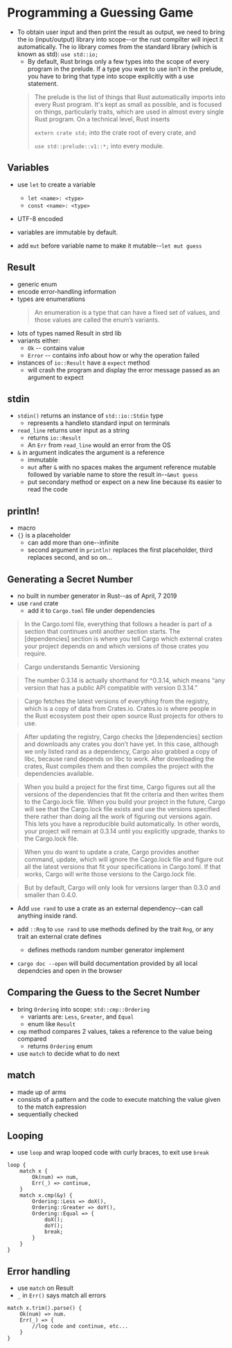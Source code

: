 # Programming a Guessing Game

* To obtain user input and then print the result as output, we need to bring the io (input/output) library into scope--or the rust compilter will inject it automatically. The io library comes from the standard library (which is known as std): `use std::io;`
    * By default, Rust brings only a few types into the scope of every program in the prelude. If a type you want to use isn’t in the prelude, you have to bring that type into scope explicitly with a use statement.
    > The prelude is the list of things that Rust automatically imports into every Rust program. It's kept as small as possible, and is focused on things, particularly traits, which are used in almost every single Rust program.
    > On a technical level, Rust inserts
    >
    > `extern crate std;`
    > into the crate root of every crate, and
    >
    > `use std::prelude::v1::*;`
    > into every module.

## Variables

* use `let` to create a variable
    * `let <name>: <type>`
    * `const <name>: <type>`
* UTF-8 encoded

* variables are immutable by default.
* add `mut` before variable name to make it mutable--`let mut guess`

## Result
* generic enum
* encode error-handling information
* types are enumerations
    > An enumeration is a type that can have a fixed set of values, and those values are called the enum’s variants.
* lots of types named Result in strd lib
* variants either:
    * `Ok` -- contains value
    * `Error` -- contains info about how or why the operation failed
* instances of `io::Result` have a `expect` method
    * will crash the program and display the error message passed as an argument to expect

## stdin

* `stdin()` returns an instance of `std::io::Stdin` type
    * represents a handleto standard input on terminals
* `read_line` returns user input as a string
    * returns `io::Result`
    * An `Err` from `read_line` would an error from the OS
* `&` in argument indicates the argument is a reference
    * immutable
    * `mut` after `&` with no spaces makes the argument reference mutable followed by variable name to store the result in--`&mut guess`
    * put secondary method or expect on a new line because its easier to read the code

## println!
* macro
* `{}` is a placeholder
    * can add more than one--infinite
    * second argument in `println!` replaces the first placeholder, third replaces second, and so on...

## Generating a Secret Number

* no built in number generator in Rust--as of April, 7 2019
* use `rand` crate
    * add it to `Cargo.toml` file under dependencies
> In the Cargo.toml file, everything that follows a header is part of a section that continues until another section starts. The [dependencies] section is where you tell Cargo which external crates your project depends on and which versions of those crates you require.

> Cargo understands Semantic Versioning

> The number 0.3.14 is actually shorthand for ^0.3.14, which means “any version that has a public API compatible with version 0.3.14.”

> Cargo fetches the latest versions of everything from the registry, which is a copy of data from Crates.io. Crates.io is where people in the Rust ecosystem post their open source Rust projects for others to use.

> After updating the registry, Cargo checks the [dependencies] section and downloads any crates you don’t have yet. In this case, although we only listed rand as a dependency, Cargo also grabbed a copy of libc, because rand depends on libc to work. After downloading the crates, Rust compiles them and then compiles the project with the dependencies available.

> When you build a project for the first time, Cargo figures out all the versions of the dependencies that fit the criteria and then writes them to the Cargo.lock file. When you build your project in the future, Cargo will see that the Cargo.lock file exists and use the versions specified there rather than doing all the work of figuring out versions again. This lets you have a reproducible build automatically. In other words, your project will remain at 0.3.14 until you explicitly upgrade, thanks to the Cargo.lock file.

> When you do want to update a crate, Cargo provides another command, update, which will ignore the Cargo.lock file and figure out all the latest versions that fit your specifications in Cargo.toml. If that works, Cargo will write those versions to the Cargo.lock file.

> But by default, Cargo will only look for versions larger than 0.3.0 and smaller than 0.4.0.

* Add `use rand` to use a crate as an external dependency--can call anything inside rand.
* add `::Rng` to `use rand` to use methods defined by the trait `Rng`, or any trait an external crate defines
    * defines methods random number generator implement

* `cargo doc --open` will build documentation provided by all local dependcies and open in the browser

## Comparing the Guess to the Secret Number

* bring `Ordering` into scope: `std::cmp::Ordering`
    * variants are: `Less`, `Greater`, and `Equal`
    * enum like `Result`
* `cmp` method compares 2 values, takes a reference to the value being compared
    * returns `Ordering` enum
* use `match` to decide what to do next

## match

* made up of arms
* consists of a pattern and the code to execute matching the value given to the match expression
* sequentially checked

## Looping

* use `loop` and wrap looped code with curly braces, to exit use `break`

```
loop {
    match x {
        Ok(num) => num,
        Err(_) => continue,
    }
    match x.cmp(&y) {
        Ordering::Less => doX(),
        Ordering::Greater => doY(),
        Ordering::Equal => {
            doX();
            doY();
            break;
        }
    }
}
```

## Error handling

* use `match` on Result
* `_` in `Err()` says match all errors

```
match x.trim().parse() {
    Ok(num) => num.
    Err(_) => {
        //log code and continue, etc...
    }
}

```